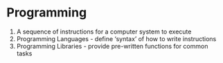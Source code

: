 Programming
============

1. A sequence of instructions for a computer system to execute
2. Programming Languages - define ‘syntax’ of how to write instructions
3. Programming Libraries - provide pre-written functions for common tasks
